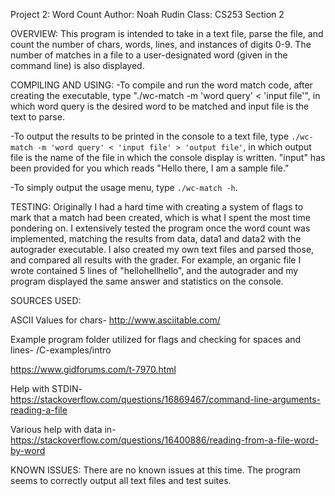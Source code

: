 Project 2: Word Count
Author: Noah Rudin
Class: CS253 Section 2

OVERVIEW:
This program is intended to take in a text file, parse the file, and count the number of chars, words, lines, and instances of digits 0-9. The number of matches in a file to a user-designated word (given in the command line) is also displayed.

COMPILING AND USING:
-To compile and run the word match code, after creating the executable, type "./wc-match -m 'word query' < 'input file'", in which word query is the desired word to be matched and input file is the text to parse.

-To output the results to be printed in the console to a text file, type `./wc-match -m 'word query' < 'input file' > 'output file'`, in which output file is the name of the file in which the console display is written. "input" has been provided for you which reads "Hello there, I am a sample file."

-To simply output the usage menu, type `./wc-match -h`.

TESTING:
Originally I had a hard time with creating a system of flags to mark that a match had been created, which is what I spent the most time pondering on. I extensively tested the program once the word count was implemented, matching the results from data, data1 and data2 with the autograder executable. I also created my own text files and parsed those, and compared all results with the grader. For example, an organic file I wrote contained 5 lines of "hellohellhello", and the autograder and my program displayed the same answer and statistics on the console.

SOURCES USED:

ASCII Values for chars-
http://www.asciitable.com/

Example program folder utilized for flags and checking for spaces and lines-
/C-examples/intro

https://www.gidforums.com/t-7970.html

Help with STDIN- 
https://stackoverflow.com/questions/16869467/command-line-arguments-reading-a-file

Various help with data in- 
https://stackoverflow.com/questions/16400886/reading-from-a-file-word-by-word

KNOWN ISSUES:
There are no known issues at this time. The program seems to correctly output all text files and test suites.
